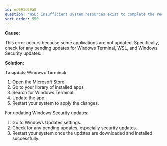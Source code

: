 ```yaml
---
id: ec091c69a0
question: 'WSL: Insufficient system resources exist to complete the requested service.'
sort_order: 550
---
```


**Cause:**

This error occurs because some applications are not updated. Specifically, check for any pending updates for Windows Terminal, WSL, and Windows Security updates.

**Solution:**

To update Windows Terminal:

1. Open the Microsoft Store.
2. Go to your library of installed apps.
3. Search for Windows Terminal.
4. Update the app.
5. Restart your system to apply the changes.

For updating Windows Security updates:

1. Go to Windows Updates settings.
2. Check for any pending updates, especially security updates.
3. Restart your system once the updates are downloaded and installed successfully.
